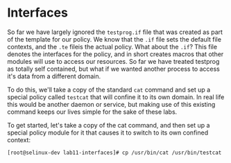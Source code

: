 # Interfaces

So far we have largely ignored the `testprog.if` file that was created as part of the template for our policy. We know that the `.if` file sets the default file contexts, and the `.te` fileis the actual policy. What about the `.if`? This file denotes the interfaces for the policy, and in short creates macros that other modules will use to access our resources. So far we have treated testprog as totally self contained, but what if we wanted another process to access it's data from a different domain.

To do this, we'll take a copy of the standard `cat` command and set up a special policy called `testcat` that will confine it to its own domain. In real life this would be another daemon or service, but making use of this existing command keeps our lives simple for the sake of these labs.

To get started, let's take a copy of the cat command, and then set up a special policy module for it that causes it to switch to its own confined context:

```
[root@selinux-dev lab11-interfaces]# cp /usr/bin/cat /usr/bin/testcat

```

